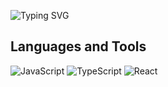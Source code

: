 ![Typing SVG](https://readme-typing-svg.herokuapp.com?font=ubuntu&color=57F9D1&size=23&center=true&vCenter=true&lines=Hello+World!;I'm+C+Sharp+and+JavaScript+developer;Welcome+to+my+profile!)
## Languages and Tools

![JavaScript](https://img.shields.io/badge/javascript-090909.svg?style=for-the-badge&logo=javascript&logoColor=white)
![TypeScript](https://img.shields.io/badge/typescript-090909.svg?style=for-the-badge&logo=typescript&logoColor=white)
![React](https://img.shields.io/badge/react-090909.svg?style=for-the-badge&logo=react&logoColor=white)



